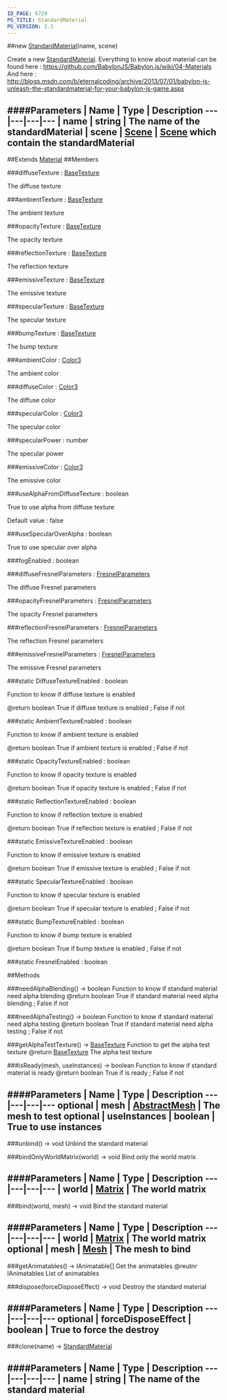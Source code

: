 ```yaml
---
ID_PAGE: 6729
PG_TITLE: StandardMaterial
PG_VERSION: 2.1
---
```

##new [StandardMaterial](page.php?p=6729)(name, scene)



Create a new [StandardMaterial](page.php?p=6729).
Everything to know about material can be found here : https://github.com/BabylonJS/Babylon.js/wiki/04-Materials
And here : http://blogs.msdn.com/b/eternalcoding/archive/2013/07/01/babylon-js-unleash-the-standardmaterial-for-your-babylon-js-game.aspx




####Parameters
 | Name | Type | Description
---|---|---|---
 | name | string | The name of the standardMaterial
 | scene | [Scene](page.php?p=6662) | [Scene](page.php?p=6662) which contain the standardMaterial
---

##Extends [Material](page.php?p=6726)
##Members

###diffuseTexture : [BaseTexture](page.php?p=6731)




The diffuse texture



###ambientTexture : [BaseTexture](page.php?p=6731)




The ambient texture



###opacityTexture : [BaseTexture](page.php?p=6731)




The opacity texture



###reflectionTexture : [BaseTexture](page.php?p=6731)




The reflection texture



###emissiveTexture : [BaseTexture](page.php?p=6731)




The emissive texture



###specularTexture : [BaseTexture](page.php?p=6731)




The specular texture



###bumpTexture : [BaseTexture](page.php?p=6731)




The bump texture



###ambientColor : [Color3](page.php?p=6748)




The ambient color



###diffuseColor : [Color3](page.php?p=6748)




The diffuse color



###specularColor : [Color3](page.php?p=6748)




The specular color



###specularPower : number




The specular power



###emissiveColor : [Color3](page.php?p=6748)




The emissive color



###useAlphaFromDiffuseTexture : boolean




True to use alpha from diffuse texture

Default value : false



###useSpecularOverAlpha : boolean




True to use specular over alpha



###fogEnabled : boolean




###diffuseFresnelParameters : [FresnelParameters](page.php?p=6730)




The diffuse Fresnel parameters



###opacityFresnelParameters : [FresnelParameters](page.php?p=6730)




The opacity Fresnel parameters



###reflectionFresnelParameters : [FresnelParameters](page.php?p=6730)




The reflection Fresnel parameters



###emissiveFresnelParameters : [FresnelParameters](page.php?p=6730)




The emissive Fresnel parameters



###static DiffuseTextureEnabled : boolean




Function to know if diffuse texture is enabled

@return boolean True if diffuse texture is enabled ; False if not



###static AmbientTextureEnabled : boolean




Function to know if ambient texture is enabled

@return boolean True if ambient texture is enabled ; False if not



###static OpacityTextureEnabled : boolean




Function to know if opacity texture is enabled

@return boolean True if opacity texture is enabled ; False if not



###static ReflectionTextureEnabled : boolean




Function to know if reflection texture is enabled

@return boolean True if reflection texture is enabled ; False if not



###static EmissiveTextureEnabled : boolean




Function to know if emissive texture is enabled

@return boolean True if emissive texture is enabled ; False if not



###static SpecularTextureEnabled : boolean




Function to know if specular texture is enabled

@return boolean True if specular texture is enabled ; False if not



###static BumpTextureEnabled : boolean




Function to know if bump texture is enabled

@return boolean True if bump texture is enabled ; False if not






###static FresnelEnabled : boolean









##Methods

###needAlphaBlending() &rarr; boolean
Function to know if standard material need alpha blending
@return boolean True if standard material need alpha blending ; False if not






###needAlphaTesting() &rarr; boolean
Function to know if standard material need alpha testing
@return boolean True if standard material need alpha testing ; False if not






###getAlphaTestTexture() &rarr; [BaseTexture](page.php?p=6731)
Function to get the alpha test texture
@return [BaseTexture](page.php?p=6731) The alpha test texture






###isReady(mesh, useInstances) &rarr; boolean
Function to know if standard material is ready
@return boolean True if is ready ; False if not





####Parameters
 | Name | Type | Description
---|---|---|---
optional | mesh | [AbstractMesh](page.php?p=6657) | The mesh to test
optional | useInstances | boolean | True to use instances
---

###unbind() &rarr; void
Unbind the standard material






###bindOnlyWorldMatrix(world) &rarr; void
Bind only the world matrix





####Parameters
 | Name | Type | Description
---|---|---|---
 | world | [Matrix](page.php?p=6754) | The world matrix
---

###bind(world, mesh) &rarr; void
Bind the standard material





####Parameters
 | Name | Type | Description
---|---|---|---
 | world | [Matrix](page.php?p=6754) | The world matrix
optional | mesh | [Mesh](page.php?p=6659) | The mesh to bind
---

###getAnimatables() &rarr; IAnimatable[]
Get the animatables
@reutnr IAnimatables List of animatables






###dispose(forceDisposeEffect) &rarr; void
Destroy the standard material





####Parameters
 | Name | Type | Description
---|---|---|---
optional | forceDisposeEffect | boolean | True to force the destroy
---

###clone(name) &rarr; [StandardMaterial](page.php?p=6729)

####Parameters
 | Name | Type | Description
---|---|---|---
 | name | string | The name of the standard material
---
